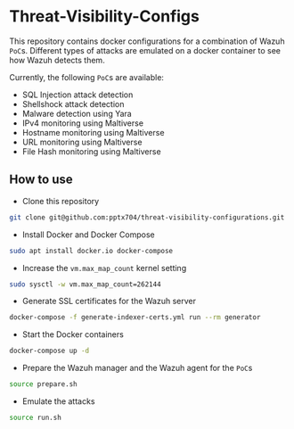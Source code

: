 # Threat-Visibility-Configs

This repository contains docker configurations for a combination of Wazuh `PoC`s. Different types of attacks are emulated on a docker container to see how Wazuh detects them.

Currently, the following `PoC`s are available:
- SQL Injection attack detection
- Shellshock attack detection
- Malware detection using Yara
- IPv4 monitoring using Maltiverse
- Hostname monitoring using Maltiverse
- URL monitoring using Maltiverse
- File Hash monitoring using Maltiverse

## How to use
- Clone this repository
```bash
git clone git@github.com:pptx704/threat-visibility-configurations.git
```
- Install Docker and Docker Compose
```bash
sudo apt install docker.io docker-compose
```
- Increase the `vm.max_map_count` kernel setting
```bash
sudo sysctl -w vm.max_map_count=262144
```
- Generate SSL certificates for the Wazuh server
```bash
docker-compose -f generate-indexer-certs.yml run --rm generator
```
- Start the Docker containers
```bash
docker-compose up -d
```
- Prepare the Wazuh manager and the Wazuh agent for the `PoC`s
```bash
source prepare.sh
```
- Emulate the attacks
```bash
source run.sh
```